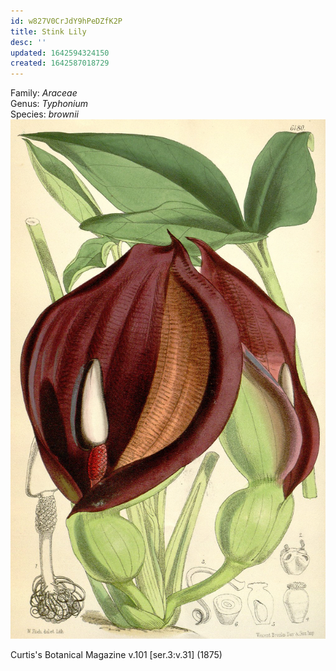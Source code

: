 ```yaml
---
id: w827V0CrJdY9hPeDZfK2P
title: Stink Lily
desc: ''
updated: 1642594324150
created: 1642587018729
---
```


Family: _Araceae_  
Genus:  _Typhonium_  
Species: _brownii_
![](assets/images/lily/Typhonium_brownii_CBM.png)

Curtis's Botanical Magazine v.101 [ser.3:v.31] (1875)
